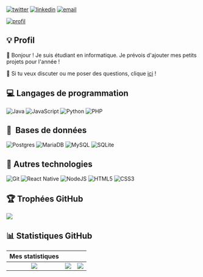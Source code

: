 [![twitter](https://img.shields.io/badge/twitter--lightgrey?style=social&logo=twitter)](https://x.com/florianppn)
[![linkedin](https://img.shields.io/badge/linkedin--lightgrey?style=social&logo=linkedin)](https://www.linkedin.com/in/florian-p%C3%A9pin-7a4862359)
[![email](https://img.shields.io/badge/email--lightgrey?style=social&logo=gmail)](mailto:pepinflorian817@gmail.com)

[![profil](https://i.pinimg.com/originals/0f/88/3e/0f883e6f5db348671c1e26a7dfd2e5f3.gif)](https://fr.pinterest.com/pin/773352567260066100/)

## 💡​ Profil

👋 Bonjour ! Je suis étudiant en informatique. Je prévois d'ajouter mes petits projets pour l'année !

💬 Si tu veux discuter ou me poser des questions, clique <a href="https://github.com/requindelanight/requindelanight/discussions/">ici</a> !

## 💻️ Langages de programmation

![Java](https://img.shields.io/badge/java-%23ED8B00.svg?style=for-the-badge&logo=openjdk&logoColor=white)
![JavaScript](https://img.shields.io/badge/javascript-%23323330.svg?style=for-the-badge&logo=javascript&logoColor=%23F7DF1E)
![Python](https://img.shields.io/badge/python-3670A0?style=for-the-badge&logo=python&logoColor=ffdd54)
![PHP](https://img.shields.io/badge/php-%23777BB4.svg?style=for-the-badge&logo=php&logoColor=white)

## 💾 ​ Bases de données

![Postgres](https://img.shields.io/badge/postgres-%23316192.svg?style=for-the-badge&logo=postgresql&logoColor=white)
![MariaDB](https://img.shields.io/badge/MariaDB-003545?style=for-the-badge&logo=mariadb&logoColor=white)
![MySQL](https://img.shields.io/badge/mysql-4479A1.svg?style=for-the-badge&logo=mysql&logoColor=white)
![SQLite](https://img.shields.io/badge/sqlite-%2307405e.svg?style=for-the-badge&logo=sqlite&logoColor=white) 
  
## 🔧 Autres technologies

![Git](https://img.shields.io/badge/git-%23F05033.svg?style=for-the-badge&logo=git&logoColor=white)
![React Native](https://img.shields.io/badge/react_native-%2320232a.svg?style=for-the-badge&logo=react&logoColor=%2361DAFB)
![NodeJS](https://img.shields.io/badge/node.js-6DA55F?style=for-the-badge&logo=node.js&logoColor=white)
![HTML5](https://img.shields.io/badge/html5-%23E34F26.svg?style=for-the-badge&logo=html5&logoColor=white)
![CSS3](https://img.shields.io/badge/css3-%231572B6.svg?style=for-the-badge&logo=css3&logoColor=white)

## 🏆​ Trophées GitHub
![](https://github-profile-trophy.vercel.app/?username=florianppn&theme=shadow_blue&no-frame=false&no-bg=true&margin-w=4)

## 📊​ ​Statistiques GitHub

|                                Mes statistiques                                |                                                                          |                                                              |
|:------------------------------------------------------------------------------:|:------------------------------------------------------------------------:|:------------------------------------------------------------:|
|![](https://github-readme-stats.vercel.app/api?username=florianppn&theme=shadow_blue&hide_border=true&include_all_commits=false&count_private=false)|![](https://nirzak-streak-stats.vercel.app/?user=florianppn&theme=shadow_blue&hide_border=true)|![](https://github-readme-stats.vercel.app/api/top-langs/?username=florianppn&theme=shadow_blue&hide_border=true&include_all_commits=false&count_private=false&layout=compact)|

<!-- Créé avec l'aide de GPRM ( https://gprm.itsvg.in ) -->
